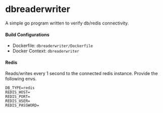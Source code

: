 # dbreaderwriter

A simple go program written to verify db/redis connectivity.

#### Build Configurations

* Dockerfile: `dbreaderwriter/Dockerfile`
* Docker Context: `dbreaderwriter`

#### Redis 
Reads/writes every 1 second to the connected redis instance. Provide the following envs.

```env
DB_TYPE=redis
REDIS_HOST=
REDIS_PORT=
REDIS_USER=
REDIS_PASSWORD=
```

